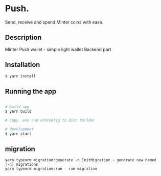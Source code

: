 # Push.
Send, receive and spend Minter coins with ease.

## Description

Minter Push wallet - simple light wallet
Backend part

## Installation

```bash
$ yarn install
```

## Running the app

```bash

# build app 
$ yarn build

# copy .env and ormconfig to dist forlder

# development
$ yarn start
```

## migration
```
yarn typeorm migration:generate -n InitMigration - generate new named (-n) migrations
yarn typeorm migration:run - run migration
```
